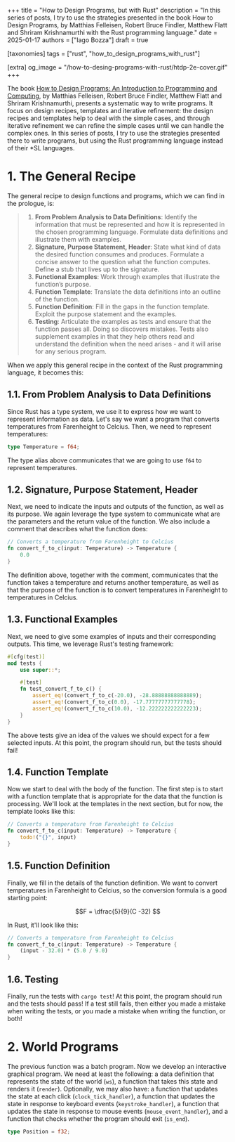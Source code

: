 +++
title = "How to Design Programs, but with Rust"
description = "In this series of posts, I try to use the strategies presented in the book How to Design Programs, by Matthias Felleisen, Robert Bruce Findler, Matthew Flatt and Shriram Krishnamurthi with the Rust programming language."
date = 2025-01-17
authors = ["Iago Bozza"]
draft = true

[taxonomies]
tags = ["rust", "how_to_design_programs_with_rust"]

[extra]
og_image = "/how-to-desing-programs-with-rust/htdp-2e-cover.gif"
+++

The book [How to Design Programs: An Introduction to Programming and
Computing](https://mitpress.mit.edu/9780262534802/how-to-design-programs/), by
Matthias Felleisen, Robert Bruce Findler, Matthew Flatt and Shriram
Krishnamurthi, presents a systematic way to write programs. It focus on design
recipes, templates and iterative refinement: the design recipes and templates
help to deal with the simple cases, and through iterative refinement we can
refine the simple cases until we can handle the complex ones. In this series of
posts, I try to use the strategies presented there to write programs, but using
the Rust programming language instead of their *SL languages.

<!-- more -->

<!--{{ image(src="/how-to-desing-programs-with-rust/htdp-2e-cover.gif", alt="How to Desing Programs Cover", position="center", style="border-radius: 8px;") }}-->


# 1. The General Recipe

The general recipe to design functions and programs, which we can find in the
prologue, is:

> 1. **From Problem Analysis to Data Definitions**: Identify the information
>    that must be represented and how it is represented in the chosen
>    programming language. Formulate data definitions and illustrate them with
>    examples.
> 2. **Signature, Purpose Statement, Header**: State what kind of data the
>    desired function consumes and produces. Formulate a concise answer to the
>    question what the function computes. Define a stub that lives up to the
>    signature.
> 3. **Functional Examples**: Work through examples that illustrate the
>    function’s purpose. 
> 4. **Function Template**: Translate the data definitions into an outline of
>    the function.
> 5. **Function Definition**: Fill in the gaps in the function template.
>    Exploit the purpose statement and the examples.
> 6. **Testing**: Articulate the examples as tests and ensure that the function
>    passes all. Doing so discovers mistakes. Tests also supplement examples in
>    that they help others read and understand the definition when the need
>    arises - and it will arise for any serious program.

When we apply this general recipe in the context of the Rust programming language, it becomes this:


## 1.1. From Problem Analysis to Data Definitions

Since Rust has a type system, we use it to express how we want to represent
information as data. Let's say we want a program that converts temperatures
from Farenheight to Celcius. Then, we need to represent temperatures:

```rust
type Temperature = f64;
```

The type alias above communicates that we are going to use `f64` to represent
temperatures.

## 1.2. Signature, Purpose Statement, Header

Next, we need to indicate the inputs and outputs of the function, as well as
its purpose. We again leverage the type system to communicate what are the
parameters and the return value of the function. We also include a comment that
describes what the function does:

```rust
// Converts a temperature from Farenheight to Celcius
fn convert_f_to_c(input: Temperature) -> Temperature {
    0.0
}
```

The definition above, together with the comment, communicates that the function
takes a temperature and returns another temperature, as well as that the
purpose of the function is to convert temperatures in Farenheight to
temperatures in Celcius.

## 1.3. Functional Examples

Next, we need to give some examples of inputs and their corresponding outputs.
This time, we leverage Rust's testing framework:

```rust
#[cfg(test)]
mod tests {
    use super::*;

    #[test]
    fn test_convert_f_to_c() {
        assert_eq!(convert_f_to_c(-20.0), -28.88888888888889);
        assert_eq!(convert_f_to_c(0.0), -17.77777777777778);
        assert_eq!(convert_f_to_c(10.0), -12.222222222222223);
    }
}
```

The above tests give an idea of the values we should expect for a few selected
inputs. At this point, the program should run, but the tests should fail!

## 1.4. Function Template

Now we start to deal with the body of the function. The first step is to start
with a function template that is appropriate for the data that the function is
processing. We'll look at the templates in the next section, but for now, the
template looks like this:

```rust
// Converts a temperature from Farenheight to Celcius
fn convert_f_to_c(input: Temperature) -> Temperature {
    todo!("{}", input)
}
```

## 1.5. Function Definition

Finally, we fill in the details of the function definition. We want to convert
temperatures in Farenheight to Celcius, so the conversion formula is a good
starting point:

$$F = \dfrac{5}{9}(C -32) $$

In Rust, it'll look like this:


```rust
// Converts a temperature from Farenheight to Celcius
fn convert_f_to_c(input: Temperature) -> Temperature {
    (input - 32.0) * (5.0 / 9.0)
}
```

## 1.6. Testing

Finally, run the tests with `cargo test`! At this point, the program should run
and the tests should pass! If a test still fails, then either you made a
mistake when writing the tests, or you made a mistake when writing the
function, or both!

# 2. World Programs

The previous function was a batch program. Now we develop an interactive
graphical program. We need at least the following: a data definition that
represents the state of the world (`ws`), a function that takes this state and
renders it (`render`). Optionally, we may also have: a function that updates
the state at each click (`clock_tick_handler`), a function that updates the
state in response to keyboard events (`keystroke_handler`), a function that
updates the state in response to mouse events (`mouse_event_handler`), and a
function that checks whether the program should exit (`is_end`).

```rust
type Position = f32;
```
